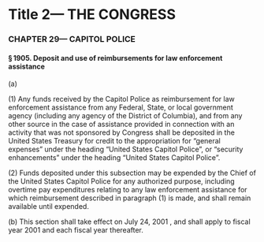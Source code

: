 
# Title 2— THE CONGRESS
### CHAPTER 29— CAPITOL POLICE
#### § 1905. Deposit and use of reimbursements for law enforcement assistance

(a)

(1) Any funds received by the Capitol Police as reimbursement for law enforcement assistance from any Federal, State, or local government agency (including any agency of the District of Columbia), and from any other source in the case of assistance provided in connection with an activity that was not sponsored by Congress shall be deposited in the United States Treasury for credit to the appropriation for “general expenses” under the heading “United States Capitol Police”, or “security enhancements” under the heading “United States Capitol Police”.

(2) Funds deposited under this subsection may be expended by the Chief of the United States Capitol Police for any authorized purpose, including overtime pay expenditures relating to any law enforcement assistance for which reimbursement described in paragraph (1) is made, and shall remain available until expended.

(b) This section shall take effect on July 24, 2001 , and shall apply to fiscal year 2001 and each fiscal year thereafter.
